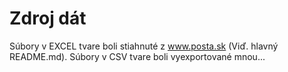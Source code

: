 # Zdroj dát

Súbory v EXCEL tvare boli stiahnuté z www.posta.sk (Viď. hlavný README.md). 
Súbory v CSV tvare boli vyexportované mnou...
